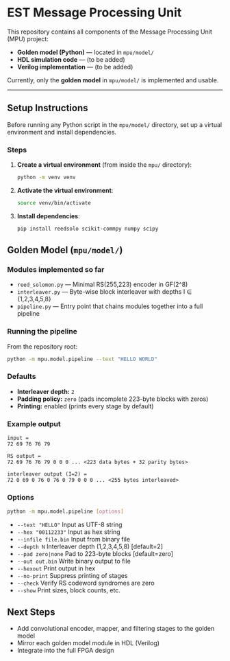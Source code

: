 # EST Message Processing Unit

This repository contains all components of the Message Processing Unit (MPU) project:
- **Golden model (Python)** — located in `mpu/model/`
- **HDL simulation code** — (to be added)
- **Verilog implementation** — (to be added)

Currently, only the **golden model** in `mpu/model/` is implemented and usable.

---

## Setup Instructions

Before running any Python script in the `mpu/model/` directory, set up a virtual environment and install dependencies.

### Steps

1. **Create a virtual environment** (from inside the `mpu/` directory):

   ```bash
   python -m venv venv
   ```


2. **Activate the virtual environment**:

   ```bash
   source venv/bin/activate
   ```

3. **Install dependencies**:

   ```bash
   pip install reedsolo scikit-commpy numpy scipy
   ```


## Golden Model (`mpu/model/`)

### Modules implemented so far

- `reed_solomon.py` — Minimal RS(255,223) encoder in GF(2^8)
- `interleaver.py` — Byte-wise block interleaver with depths I ∈ {1,2,3,4,5,8}
- `pipeline.py` — Entry point that chains modules together into a full pipeline

### Running the pipeline

From the repository root:

   ```bash
   python -m mpu.model.pipeline --text "HELLO WORLD"
   ```

### Defaults

- **Interleaver depth:** `2`  
- **Padding policy:** `zero` (pads incomplete 223-byte blocks with zeros)  
- **Printing:** enabled (prints every stage by default)  


### Example output
```
input =
72 69 76 76 79

RS output =
72 69 76 76 79 0 0 0 ... <223 data bytes + 32 parity bytes>

interleaver output (I=2) =
72 0 69 0 76 0 76 0 79 0 0 0 ... <255 bytes interleaved>
```

### Options

```bash
python -m mpu.model.pipeline [options]
```

- `--text "HELLO"` Input as UTF-8 string
- `--hex "00112233"` Input as hex string
- `--infile file.bin` Input from binary file
- `--depth N` Interleaver depth (1,2,3,4,5,8) [default=2]
- `--pad zero|none` Pad to 223-byte blocks [default=zero]
- `--out out.bin` Write binary output to file
- `--hexout` Print output in hex
- `--no-print` Suppress printing of stages
- `--check` Verify RS codeword syndromes are zero
- `--show` Print sizes, block counts, etc.

## Next Steps

- Add convolutional encoder, mapper, and filtering stages to the golden model  
- Mirror each golden model module in HDL (Verilog)  
- Integrate into the full FPGA design  
